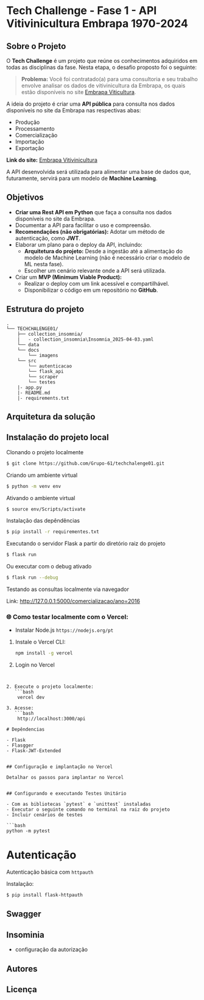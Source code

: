 # Tech Challenge - Fase 1 - API Vitivinicultura Embrapa 1970-2024

## Sobre o Projeto

O **Tech Challenge** é um projeto que reúne os conhecimentos adquiridos em todas as disciplinas da fase. Nesta etapa, o desafio proposto foi o seguinte:

> **Problema:** Você foi contratado(a) para uma consultoria e seu trabalho envolve analisar os dados de vitivinicultura da Embrapa, os quais estão disponíveis no site [Embrapa Viticultura](http://vitibrasil.cnpuv.embrapa.br/index.php?opcao=opt_01).

A ideia do projeto é criar uma **API pública** para consulta nos dados disponíveis no site da Embrapa nas respectivas abas:

- Produção
- Processamento
- Comercialização
- Importação
- Exportação

**Link do site:** [Embrapa Vitivinicultura](http://vitibrasil.cnpuv.embrapa.br/index.php?opcao=opt_01)

A API desenvolvida será utilizada para alimentar uma base de dados que, futuramente, servirá para um modelo de **Machine Learning**.

## Objetivos

- **Criar uma Rest API em Python** que faça a consulta nos dados disponíveis no site da Embrapa.
- Documentar a API para facilitar o uso e compreensão.
- **Recomendações (não obrigatórias):** Adotar um método de autenticação, como **JWT**.
- Elaborar um plano para o deploy da API, incluindo:
  - **Arquitetura do projeto:** Desde a ingestão até a alimentação do modelo de Machine Learning (não é necessário criar o modelo de ML nesta fase).
  - Escolher um cenário relevante onde a API será utilizada.
- Criar um **MVP (Minimum Viable Product):**
  - Realizar o deploy com um link acessível e compartilhável.
  - Disponibilizar o código em um repositório no **GitHub**.


## Estrutura do projeto

```
.
└── TECHCHALENGE01/
    ├── collection_insomnia/
    |   - collection_insomnia\Insomnia_2025-04-03.yaml
    └── data
    └── docs
        └── imagens
    └── src
        └── autenticacao
        └── flask_api
        └── scraper
        └── testes
    |- app.py
    |- README.md
    |- requirements.txt
```

## Arquitetura da solução

## Instalação do projeto local

Clonando o projeto localmente

``` bash
$ git clone https://github.com/Grupo-61/techchalenge01.git
```

Criando um ambiente virtual

``` bash
$ python -m venv env
```

Ativando o ambiente virtual

``` bash
$ source env/Scripts/activate 
```

Instalação das depêndências

``` bash
$ pip install -r requirementes.txt
```

Executando o servidor Flask a partir do diretório raiz do projeto

``` bash
$ flask run
```

Ou executar com o debug ativado

``` bash
$ flask run --debug
```

Testando as consultas localmente via navegador

Link: http://127.0.0.1:5000/comercializacao/ano=2016


### 🌐 Como testar localmente com o Vercel:
- Instalar Node.js `https://nodejs.org/pt`

1. Instale o Vercel CLI:
   ```bash
   npm install -g vercel

2. Login no Vercel
```base


2. Execute o projeto localmente:
   ```bash
    vercel dev

3. Acesse:
   ```bash
    http://localhost:3000/api

# Depêndencias

- Flask
- Flasgger
- Flask-JWT-Extended


## Configuração e implantação no Vercel

Detalhar os passos para implantar no Vercel


## Configurando e executando Testes Unitário

- Com as bibliotecas `pytest` e `unittest` instaladas
- Executar o seguinte comando no terminal na raiz do projeto
- Incluir cenários de testes

```bash
python -m pytest
```

# Autenticação

Autenticação básica com `httpauth`


Instalação:

``` bash
$ pip install flask-httpauth
```

## Swagger


## Insominia

- configuração da autorização


## Autores


## Licença

